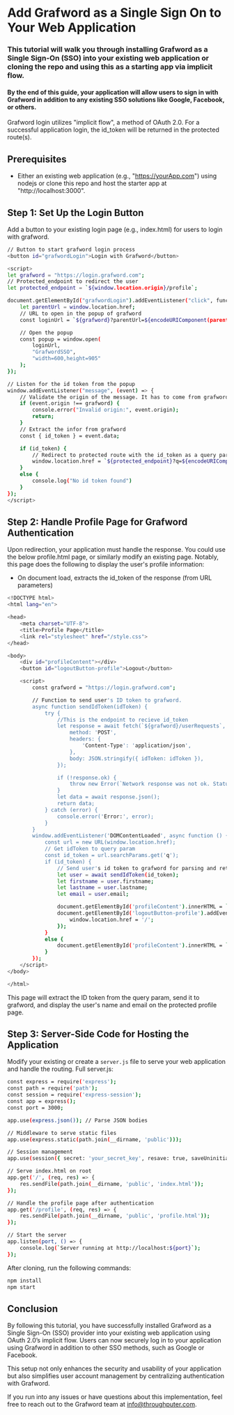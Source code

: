 # Add Grafword as a Single Sign On to Your Web Application

### This tutorial will walk you through installing Grafword as a Single Sign-On (SSO) into your existing web application or cloning the repo and using this as a starting app via implicit flow. 

#### By the end of this guide, your application will allow users to sign in with Grafword in addition to any existing SSO solutions like Google, Facebook, or others.

Grafword login utilizes "implicit flow", a method of OAuth 2.0. For a successful application login, the id_token will be returned in the protected route(s).

## Prerequisites
- Either an existing web application (e.g., "https://yourApp.com") using nodejs or clone this repo and host the starter app at "http://localhost:3000".

## Step 1: Set Up the Login Button
Add a button to your existing login page (e.g., index.html) for users to login with grafword.

```bash
// Button to start grafword login process
<button id="grafwordLogin">Login with Grafword</button>

<script>
let grafword = "https://login.grafword.com";
// Protected_endpoint to redirect the user
let protected_endpoint = `${window.location.origin}/profile`; 

document.getElementById("grafwordLogin").addEventListener("click", function () {
    let parentUrl = window.location.href;
    // URL to open in the popup of grafword
    const loginUrl = `${grafword}?parentUrl=${encodeURIComponent(parentUrl)}`;

    // Open the popup
    const popup = window.open(
        loginUrl,
        "GrafwordSSO",
        "width=600,height=905"
    );
});

// Listen for the id token from the popup
window.addEventListener("message", (event) => {
    // Validate the origin of the message. It has to come from grafword
    if (event.origin !== grafword) {
        console.error("Invalid origin:", event.origin);
        return;
    }
    // Extract the infor from grafword
    const { id_token } = event.data;

    if (id_token) {
        // Redirect to protected route with the id_token as a query parameter
        window.location.href = `${protected_endpoint}?q=${encodeURIComponent(id_token)}`;
    }
    else {
        console.log("No id token found")
    }
});
</script>
```
## Step 2: Handle Profile Page for Grafword Authentication
Upon redirection, your application must handle the response. You could use the below profile.html page, or similarly modify an existing page. Notably, this page does the following to display the user's profile information:

- On document load, extracts the id_token of the response (from URL parameters)

```bash
<!DOCTYPE html>
<html lang="en">

<head>
    <meta charset="UTF-8">
    <title>Profile Page</title>
    <link rel="stylesheet" href="/style.css">
</head>

<body>
    <div id="profileContent"></div>
    <button id="logoutButton-profile">Logout</button>

    <script>
        const grafword = "https://login.grafword.com";

        // Function to send user's ID token to grafword.
        async function sendIdToken(idToken) {
            try {
                //This is the endpoint to recieve id_token
                let response = await fetch(`${grafword}/userRequests`, {
                    method: 'POST',
                    headers: {
                        'Content-Type': 'application/json',
                    },
                    body: JSON.stringify({ idToken: idToken }),
                });

                if (!response.ok) {
                    throw new Error(`Network response was not ok. Status: ${response.status}, Message: ${errorMessage}`);
                }
                let data = await response.json();
                return data;
            } catch (error) {
                console.error('Error:', error);
            }
        }
        window.addEventListener('DOMContentLoaded', async function () {
            const url = new URL(window.location.href);
            // Get idToken to query param
            const id_token = url.searchParams.get('q');
            if (id_token) {
                // Send user's id token to grafword for parsing and returning user information
                let user = await sendIdToken(id_token);
                let firstname = user.firstname;
                let lastname = user.lastname;
                let email = user.email;

                document.getElementById('profileContent').innerHTML = `<p>Name: ${firstname} ${lastname}</p><p>Email: ${email}</p>`;
                document.getElementById('logoutButton-profile').addEventListener('click', function () {
                    window.location.href = '/';
                });
            }
            else {
                document.getElementById('profileContent').innerHTML = `<p>Invalid session. Try login again</p>`;
            }
        });
    </script>
</body>

</html>

```

This page will extract the ID token from the query param, send it to grafword, and display the user's name and email on the protected profile page.

## Step 3: Server-Side Code for Hosting the Application
Modify your existing or create a `server.js` file to serve your web application and handle the routing. Full server.js:
```bash
const express = require('express');
const path = require('path');
const session = require('express-session');
const app = express();
const port = 3000;

app.use(express.json()); // Parse JSON bodies

// Middleware to serve static files
app.use(express.static(path.join(__dirname, 'public')));

// Session management
app.use(session({ secret: 'your_secret_key', resave: true, saveUninitialized: true }));

// Serve index.html on root
app.get('/', (req, res) => {
    res.sendFile(path.join(__dirname, 'public', 'index.html'));
});

// Handle the profile page after authentication
app.get('/profile', (req, res) => {
    res.sendFile(path.join(__dirname, 'public', 'profile.html'));
});

// Start the server
app.listen(port, () => {
    console.log(`Server running at http://localhost:${port}`);
});

```

After cloning, run the following commands:

```bash
npm install
npm start
```

## Conclusion
By following this tutorial, you have successfully installed Grafword as a Single Sign-On (SSO) provider into your existing web application using OAuth 2.0’s implicit flow. Users can now securely log in to your application using Grafword in addition to other SSO methods, such as Google or Facebook.

This setup not only enhances the security and usability of your application but also simplifies user account management by centralizing authentication with Grafword.

If you run into any issues or have questions about this implementation, feel free to reach out to the Grafword team at info@throughputer.com. 
